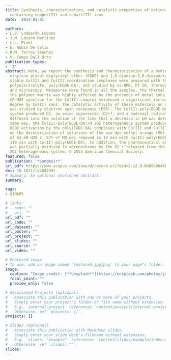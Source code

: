 ```yaml
---
title: Synthesis, characterization, and catalytic properties of cationic hydrogels
  containing copper(II) and cobalt(II) ions
date: '2014-01-01'

authors:
- L.V. Lombardo Lupano
- J.M. Lázaro Martínez
- L.L. Piehl
- E. Rubín De Celis
- R.M. Torres Sánchez
- V. Campo Dall Orto
publication_types:
- '2'
abstract: Here, we report the synthesis and characterization of a hydrogel based on
  ethylene glycol diglycidyl ether (EGDE) and 1,8-diamino-3,6-dioxaoctane (DA). Chemically
  stable Co(II) and Cu(II) coordination complexes were prepared with this nonsoluble
  polyelectrolyte, poly(EGDE-DA), and studied by ss-NMR, FT-IR, thermogravimetry,
  and microscopy. Mesopores were found in all the samples, the thermal stability of
  the polymer matrix was highly affected by the presence of metal ions, and the 13C
  CP-MAS spectrum for the Cu(II)-complex evidenced a significant increase in the reticulation
  degree by Cu(II) ions. The catalytic activity of these materials on H2O2 activation
  was studied by electron spin resonance (ESR). The Co(II)-poly(EGDE-DA)/H 2O2 heterogeneous
  system produced O2, an anion superoxide (O2•̄), and a hydroxyl radical (OH•), which
  diffused into the solution at the time that a decrease in pH was detected. In the
  same way, the Cu(II)-poly(EGDE-DA)/H 2O2 heterogeneous system produced O2 and OH•.
  H2O2 activation by the poly(EGDE-DA) complexes with Co(II) and Cu(II) were applied
  on the decolorization of solutions of the azo-dye methyl orange (MO). In the presence
  of 63 mM H2O 2, 87% of MO was removed in 10 min with Cu(II)-poly(EGDE-DA) and in
  110 min with Co(II)-poly(EGDE-DA). In addition, the pharmaceutical product epinephrine
  was partially oxidized to adrenochrome by the O2 •̄ released from the Co(II)-poly(EGDE-DA)/H
  2O2 heterogeneous system. © 2014 American Chemical Society.
featured: false
publication: '*Langmuir*'
url_pdf: https://www.scopus.com/inward/record.uri?eid=2-s2.0-84898964882&doi=10.1021%2fla404799t&partnerID=40&md5=506af8a5bd748c732d56187e15552558
doi: 10.1021/la404799t
# Summary. An optional shortened abstract.
summary: 

tags:
- GINAPS

# links:
# - name: ""
#   url: ""
url_pdf: ""
url_code: ""
url_dataset: ""
url_poster: ""
url_project: ""
url_slides: ""
url_source: ""
url_video: ""

# Featured image
# To use, add an image named `featured.jpg/png` to your page"s folder. 
image:
  caption: "Image credit: [**Unsplash**](https://unsplash.com/photos/jdD8gXaTZsc)"
  focal_point: ""
  preview_only: false

# Associated Projects (optional).
#   Associate this publication with one or more of your projects.
#   Simply enter your project"s folder or file name without extension.
#   E.g. `internal-project` references `content/project/internal-project/index.md`.
#   Otherwise, set `projects: []`.
projects: []

# Slides (optional).
#   Associate this publication with Markdown slides.
#   Simply enter your slide deck"s filename without extension.
#   E.g. `slides: "example"` references `content/slides/example/index.md`.
#   Otherwise, set `slides: ""`.
slides:
---
```


